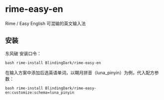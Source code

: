 # rime-easy-en
Rime / Easy English 可混输的英文输入法

## 安装
东风破 安装口令：

``` shell
bash rime-install BlindingDark/rime-easy-en
```

在输入方案中添加后选英语单词，以朙月拼音（luna_pinyin）为例，代入配方参数：

``` shell
bash rime-install BlindingDark/rime-easy-en:customize:schema=luna_pinyin
```
